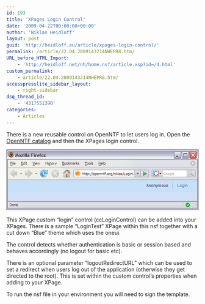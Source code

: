 ```yaml
---
id: 193
title: 'XPages Login Control'
date: '2009-04-22T00:00:00+00:00'
author: 'Niklas Heidloff'
layout: post
guid: 'http://heidloff.eu/article/xpages-login-control/'
permalink: /article/22.04.2009143214NHEPR8.htm/
URL_before_HTML_Import:
    - 'http://heidloff.net/nh/home.nsf/article.xsp?id=/4.html'
custom_permalink:
    - article/22.04.2009143214NHEPR8.htm/
accesspresslite_sidebar_layout:
    - right-sidebar
dsq_thread_id:
    - '4317551390'
categories:
    - Articles
---
```


 There is a new reusable control on OpenNTF to let users log in. Open the [OpenNTF catalog](http://openntf.org/internal/ontfcatalog.nsf/Controls.xsp) and then the XPages login control.

![image](/assets/img/2009/04/1_0676766406766ED4006636D3852575A0.gif)

 This XPage custom “login” control (ccLoginControl) can be added into your XPages. There is a sample “LoginTest” XPage within this nsf together with a cut down “Blue” theme which uses the oneui.

 The control detects whether authentication is basic or session based and behaves accordingly (no logout for basic etc).

 There is an optional parameter “logoutRedirectURL” which can be used to set a redirect when users log out of the application (otherwise they get directed to the root). This is set within the custom control’s properties when adding to your XPage.

 To run the nsf file in your environment you will need to sign the template.